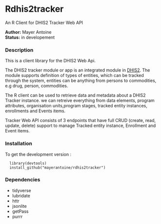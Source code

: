 # Rdhis2tracker
An R Client for DHIS2 Tracker Web API

__Author:__ Mayer Antoine <br/>
__Status:__ in developement


### Description
This is a client library for the DHIS2 Web Api. 

The DHIS2 tracker module or app is an integrated module in [DHIS2](https://www.dhis2.org/). The module supports definition of types of entities, which can be tracked through the system, entities can be anything from persons to commodities, e.g drug, person, commodities. <br/>

The R client can be used to retrieve data and metadata about a DHIS2 Tracker instance. we can retreive everything from data elements, program attributes, organisation units,program stages, tracked entity instances, enrollments and Events items.<br/>


Tracker Web API consists of 3 endpoints that have full CRUD (create, read, update, delete) support to manage Tracked entity instance, Enrollment and Event items. <br/>


### Installation

To get the development version :  <br/>

```{r}
  library(devtools)
  install_github("mayerantoine/rdhis2tracker")
```

### Dependencies
* tidyverse
* lubridate
* httr
* jsonlite
* getPass
* purrr 
